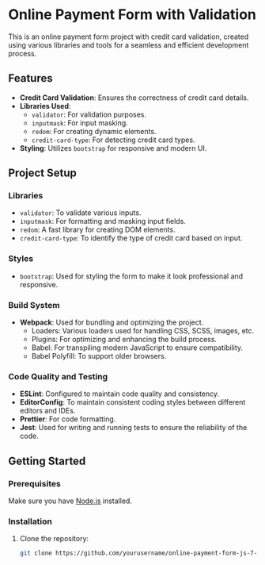 # Online Payment Form with Validation

This is an online payment form project with credit card validation, created using various libraries and tools for a seamless and efficient development process.

## Features

-   **Credit Card Validation**: Ensures the correctness of credit card details.
-   **Libraries Used**:
    -   `validator`: For validation purposes.
    -   `inputmask`: For input masking.
    -   `redom`: For creating dynamic elements.
    -   `credit-card-type`: For detecting credit card types.
-   **Styling**: Utilizes `bootstrap` for responsive and modern UI.

## Project Setup

### Libraries

-   `validator`: To validate various inputs.
-   `inputmask`: For formatting and masking input fields.
-   `redom`: A fast library for creating DOM elements.
-   `credit-card-type`: To identify the type of credit card based on input.

### Styles

-   `bootstrap`: Used for styling the form to make it look professional and responsive.

### Build System

-   **Webpack**: Used for bundling and optimizing the project.
    -   Loaders: Various loaders used for handling CSS, SCSS, images, etc.
    -   Plugins: For optimizing and enhancing the build process.
    -   Babel: For transpiling modern JavaScript to ensure compatibility.
    -   Babel Polyfill: To support older browsers.

### Code Quality and Testing

-   **ESLint**: Configured to maintain code quality and consistency.
-   **EditorConfig**: To maintain consistent coding styles between different editors and IDEs.
-   **Prettier**: For code formatting.
-   **Jest**: Used for writing and running tests to ensure the reliability of the code.

## Getting Started

### Prerequisites

Make sure you have [Node.js](https://nodejs.org/) installed.

### Installation

1. Clone the repository:

    ```bash
    git clone https://github.com/yourusername/online-payment-form-js-7-9-advanced.git
    ```
